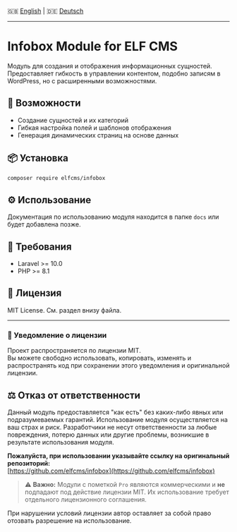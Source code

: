 🇬🇧 [English](README.md) | 🇩🇪 [Deutsch](README.de.md)

---
# Infobox Module for ELF CMS

Модуль для создания и отображения информационных сущностей. Предоставляет гибкость в управлении контентом, подобно записям в WordPress, но с расширенными возможностями.

## 🚀 Возможности

- Создание сущностей и их категорий
- Гибкая настройка полей и шаблонов отображения
- Генерация динамических страниц на основе данных

## 📦 Установка

```bash
composer require elfcms/infobox
```

## ⚙️ Использование

Документация по использованию модуля находится в папке `docs` или будет добавлена позже.

## 🧩 Требования

- Laravel >= 10.0
- PHP >= 8.1

## 🪪 Лицензия

MIT License. См. раздел внизу файла.

---

### 📜 Уведомление о лицензии

Проект распространяется по лицензии MIT.  
Вы можете свободно использовать, копировать, изменять и распространять код при сохранении этого уведомления и оригинальной лицензии.

## ⚖️ Отказ от ответственности

Данный модуль предоставляется "как есть" без каких-либо явных или подразумеваемых гарантий. Использование модуля осуществляется на ваш страх и риск. Разработчики не несут ответственности за любые повреждения, потерю данных или другие проблемы, возникшие в результате использования модуля.

**Пожалуйста, при использовании указывайте ссылку на оригинальный репозиторий:**  
[https://github.com/elfcms/infobox](https://github.com/elfcms/infobox)

> ⚠️ **Важно:** Модули с пометкой `Pro` являются коммерческими и **не** подпадают под действие лицензии MIT. Их использование требует отдельного лицензионного соглашения.

При нарушении условий лицензии автор оставляет за собой право отозвать разрешение на использование.